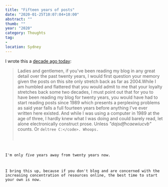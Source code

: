```yaml
---
title: "Fifteen years of posts"
date: "2020-01-25T10:07:04+10:00"
abstract: ""
thumb: ""
year: "2020"
category: Thoughts
tag:
- 
location: Sydney
---
```

I wrote this a [decade ago today](https://rubenerd.com/p3682/ "A ridiculously pointless 1111 post celebration"):

> Ladies and gentlemen, if you&#39;ve been reading my blog in any great detail over the past twenty years, I would first question your memory given the posts on this site only stretch back as far as 2004.While I am humbled and flattered that you would admit to me that your loyalty stretches back some two decades, I must point out that for you to have been reading my blog for twenty years, you would have had to start reading posts since 1989 which presents a perplexing problems as said year falls a full fourteen years before anything I&#39;ve ever written here existed. And while I was using a computer in 1989 at the age of three, I hardly knew what I was doing and could barely read, let alone electronically construct prose. Unless <em>&quot;dajsdfhcaewiucvb&quot;</em> counts. Or <code>deltree C:\</code>. Whoops.

I'm only *five* years away from twenty years now.

I bring this up, because if you don't blog and are concerned with the increasing concentration of resources online, the best time to start your own is now.

